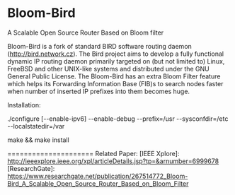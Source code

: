 Bloom-Bird
==========

A Scalable Open Source Router Based on Bloom filter


Bloom-Bird is a fork of standard BIRD software routing daemon (http://bird.network.cz). The Bird project aims to develop a fully functional dynamic IP routing daemon primarily targeted on (but not limited to) Linux, FreeBSD and other UNIX-like systems and distributed under the GNU General Public License. 
The Bloom-Bird has an extra Bloom Filter feature which helps its Forwarding Information Base (FIB)s to search nodes faster when number of inserted IP prefixes into them becomes huge.


Installation:

./configure [--enable-ipv6] --enable-debug --prefix=/usr --sysconfdir=/etc --localstatedir=/var

make && make install


=====================
Related Paper:
[IEEE Xplore]: http://ieeexplore.ieee.org/xpl/articleDetails.jsp?tp=&arnumber=6999678
[ResearchGate]: https://www.researchgate.net/publication/267514772_Bloom-Bird_A_Scalable_Open_Source_Router_Based_on_Bloom_Filter
